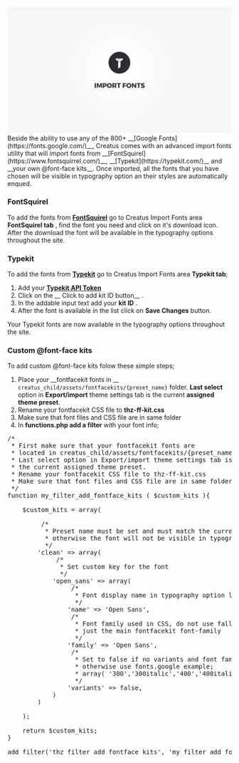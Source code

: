 <div class="thz-doc-image max">
<a class="thz-lightbox mfp-iframe" href="https://www.youtube.com/watch?v=6QWme_fS6mA" data-mfp-title="Creatus WordPress Theme Import Fonts Utility" data-modal-size="large">
	<img src="../../docs-media/splash-import-fonts.jpg" alt="Creatus WordPress Theme Import Fonts Utility" />
</a>
</div>
Beside the ability to use any of the 800+ __[Google Fonts](https://fonts.google.com/)__, Creatus comes with an advanced import fonts utility that will import fonts from __[FontSquirel](https://www.fontsquirrel.com/)__, __[Typekit](https://typekit.com/)__ and __your own @font-face kits__. Once imported, all the fonts that you have chosen will be visible in typography option an their styles are automatically enqued. 

### FontSquirel

To add the fonts from __[FontSquirel](https://www.fontsquirrel.com/)__ go to Creatus Import Fonts area __FontSquirel tab__ , find the font you need and click on it's download icon. After the download the font will be available in the typography options throughout the site. 


### Typekit

To add the fonts from __[Typekit](https://typekit.com/)__ go to Creatus Import Fonts area __Typekit tab__;
1. Add your __[Typekit API Token](https://typekit.com/account/tokens)__
1. Click on the __ Click to add kit ID button__ . 
1. In the addable input text add your __kit ID__ . 
1. After the font is available in the list click on __Save Changes__ button. 

Your Typekit fonts are now  available in the typography options throughout the site.

### Custom @font-face kits

To add custom @font-face kits folow these simple steps;

1. Place your __fontfacekit fonts in __ `creatus_child/assets/fontfacekits/{preset_name}` folder. __Last select__ option in __Export/import__ theme settings tab is the current __assigned theme preset__. 
2. Rename your fontfacekit CSS file to __thz-ff-kit.css__
3. Make sure that font files and CSS file are in same folder
4. In __functions.php add a filter__ with your font info;

<pre class="prettyprint light">
/*
 * First make sure that your fontfacekit fonts are
 * located in creatus_child/assets/fontfacekits/{preset_name} folder
 * Last select option in Export/import theme settings tab is  
 * the current assigned theme preset.
 * Rename your fontfacekit CSS file to thz-ff-kit.css
 * Make sure that font files and CSS file are in same folder
 */
function my_filter_add_fontface_kits ( $custom_kits ){
	
	$custom_kits = array(
		
		 /* 
		  *	Preset name must be set and must match the current preset
		  *	otherwise the font will not be visible in typography list
		  */
		'clean' => array(
			 /* 
			  * Set custom key for the font
			  */
			'open_sans' => array(
				 /* 
				  * Font display name in typography option list
				  */				
				'name' => 'Open Sans',
				 /* 
				  * Font family used in CSS, do not use fallbacks, 
				  * just the main fontfacekit font-family
				  */					
				'family' => 'Open Sans', 
				 /* 
				  * Set to false if no variants and font family is different for each weight
				  * otherwise use fonts.google example;
				  * array( '300','300italic','400','400italic')...
				  */					
				'variants' => false,
			)			
		)	
	
	);
	
	return $custom_kits;
}

add_filter('thz_filter_add_fontface_kits', 'my_filter_add_fontface_kits' );
</pre>